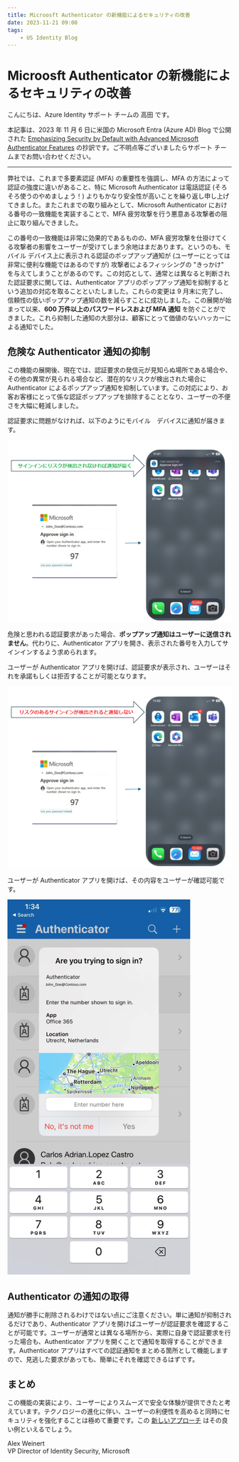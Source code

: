 ```yaml
---
title: Microosft Authenticator の新機能によるセキュリティの改善
date: 2023-11-21 09:00
tags:
    - US Identity Blog
---
```


# Microosft Authenticator の新機能によるセキュリティの改善

こんにちは、Azure Identity サポート チームの 高田 です。
 
本記事は、2023 年 11 月 6 日に米国の Microsoft Entra (Azure AD) Blog で公開された [Emphasizing Security by Default with Advanced Microsoft Authenticator Features](https://techcommunity.microsoft.com/t5/microsoft-entra-azure-ad-blog/emphasizing-security-by-default-with-advanced-microsoft/ba-p/3773130) の抄訳です。ご不明点等ございましたらサポート チームまでお問い合わせください。

---

弊社では、これまで多要素認証 (MFA) の重要性を強調し、MFA の方法によって認証の強度に違いがあること、特に Microsoft Authenticator は電話認証 (そろそろ使うのやめましょう！) よりもかなり安全性が高いことを繰り返し申し上げてきました。またこれまでの取り組みとして、Microsoft Authenticator における番号の一致機能を実装することで、MFA 疲労攻撃を行う悪意ある攻撃者の阻止に取り組んできました。

この番号の一致機能は非常に効果的であるものの、MFA 疲労攻撃を仕掛けてくる攻撃者の影響をユーザーが受けてしまう余地はまだあります。というのも、モバイル デバイス上に表示される認証のポップアップ通知が (ユーザーにとっては非常に便利な機能ではあるのですが) 攻撃者によるフィッシングの "きっかけ" を与えてしまうことがあるのです。この対応として、通常とは異なると判断された認証要求に関しては、Authenticator アプリのポップアップ通知を抑制するという追加の対応を取ることといたしました。これらの変更は 9 月末に完了し、信頼性の低いポップアップ通知の数を減らすことに成功しました。この展開が始まって以来、**600 万件以上のパスワードレスおよび MFA 通知** を防ぐことができました。これら抑制した通知の大部分は、顧客にとって価値のないハッカーによる通知でした。

## 危険な Authenticator 通知の抑制

この機能の展開後、現在では、認証要求の発信元が見知らぬ場所である場合や、その他の異常が見られる場合など、潜在的なリスクが検出された場合に Authenticator によるポップアップ通知を抑制しています。この対応により、お客お客様にとって係な認証ポップアップを排除することとなり、ユーザーの不便さを大幅に軽減しました。

認証要求に問題がなければ、以下のようにモバイル　デバイスに通知が届きます。

![](./emphasizing-security-by-default-with-advanced-microsoft/pic1.png)

危険と思われる認証要求があった場合、**ポップアップ通知はユーザーに送信されません**。代わりに、Authenticator アプリを開き、表示された番号を入力してサインインするよう求められます。

ユーザーが Authenticator アプリを開けば、認証要求が表示され、ユーザーはそれを承諾もしくは拒否することが可能となります。

![](./emphasizing-security-by-default-with-advanced-microsoft/pic2.png)

ユーザーが Authenticator アプリを開けば、その内容をユーザーが確認可能です。

![](./emphasizing-security-by-default-with-advanced-microsoft/pic3.png)

## Authenticator の通知の取得

通知が勝手に削除されるわけではない点にご注意ください。単に通知が抑制されるだけであり、Authenticator アプリを開けばユーザーが認証要求を確認することが可能です。ユーザーが通常とは異なる場所から、実際に自身で認証要求を行った場合も、Authenticator アプリを開くことで通知を取得することができます。Authenticator アプリはすべての認証通知をまとめる箇所として機能しますので、見逃した要求があっても、簡単にそれを確認できるはずです。

## まとめ

この機能の実装により、ユーザーによりスムーズで安全な体験が提供できたと考えています。テクノロジーの進化に伴い、ユーザーの利便性を高めると同時にセキュリティを強化することは極めて重要です。この [新しいアプローチ](https://learn.microsoft.com/ja-jp/azure/active-directory/authentication/concept-authentication-authenticator-app) はその良い例といえるでしょう。

Alex Weinert  
VP Director of Identity Security, Microsoft
